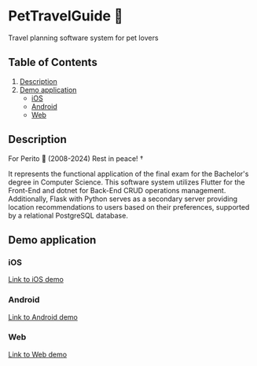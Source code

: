 # PetTravelGuide 🐶
Travel planning software system for pet lovers

## Table of Contents
1. [Description](#description)
2. [Demo application](#demo-application)
   - [iOS](#ios)
   - [Android](#android)
   - [Web](#web)

## Description
For Perito 🐶 (2008-2024) Rest in peace! †

It represents the functional application of the final exam for the Bachelor's degree in Computer Science. This software system utilizes Flutter for the Front-End and dotnet for Back-End CRUD operations management. Additionally, Flask with Python serves as a secondary server providing location recommendations to users based on their preferences, supported by a relational PostgreSQL database.

## Demo application

### iOS
[Link to iOS demo](https://github.com/user-attachments/assets/c4ae5a7e-7976-4146-ac8e-fad922ec3a56)

### Android
[Link to Android demo](https://github.com/user-attachments/assets/7a2cc0d9-f3df-4487-bc8d-adfabc48d1a9)

### Web
[Link to Web demo](https://github.com/user-attachments/assets/ad2c25d6-313a-4887-bfcf-683037fa0bfc)
